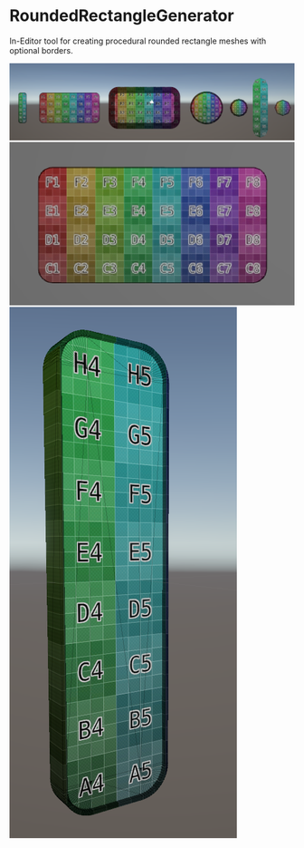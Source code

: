 # RoundedRectangleGenerator
In-Editor tool for creating procedural rounded rectangle meshes with optional borders.

![Rounded Rectangle Example](ExampleMedia/ExampleShapes-1.png?raw=true "Rounded Rectangle Example")
![Rounded Rectangle Example Horizontal](ExampleMedia/ExampleShapes-2.png?raw=true "Rounded Rectangle Example Horizontal")
![Rounded Rectangle Example Vertical](ExampleMedia/ExampleShapes-3.png?raw=true "Rounded Rectangle Example Vertical")
